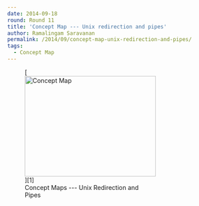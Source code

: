 ```yaml
---
date: 2014-09-18
round: Round 11
title: 'Concept Map --- Unix redirection and pipes'
author: Ramalingam Saravanan
permalink: /2014/09/concept-map-unix-redirection-and-pipes/
tags:
  - Concept Map
---
```

<figure id="attachment_8829" style="width: 300px;" class="wp-caption alignnone">[<img class="size-medium wp-image-8829" alt="Concept Map" src="http://files.software-carpentry.org/training-course/2014/09/ConceptMaps-UnixPipes-300x231.png" width="300" height="231" />][1]<figcaption class="wp-caption-text">Concept Maps --- Unix Redirection and Pipes</figcaption></figure>

 [1]: http://files.software-carpentry.org/training-course/2014/09/ConceptMaps-UnixPipes.png
